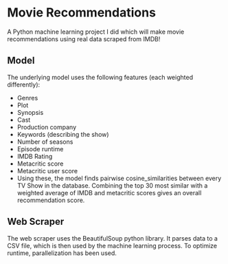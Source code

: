 # Movie Recommendations
 A Python machine learning project I did which will make movie recommendations using real data scraped from IMDB!
 
## Model
The underlying model uses the following features (each weighted differently):

- Genres
- Plot
- Synopsis
- Cast
- Production company
- Keywords (describing the show)
- Number of seasons
- Episode runtime
- IMDB Rating
- Metacritic score
- Metacritic user score
- Using these, the model finds pairwise cosine_similarities between every TV Show in the database. Combining the top 30 most similar with a weighted average of IMDB and metacritic scores gives an overall recommendation score.

## Web Scraper
The web scraper uses the BeautifulSoup python library. It parses data to a CSV file, which is then used by the machine learning process.
To optimize runtime, parallelization has been used.
